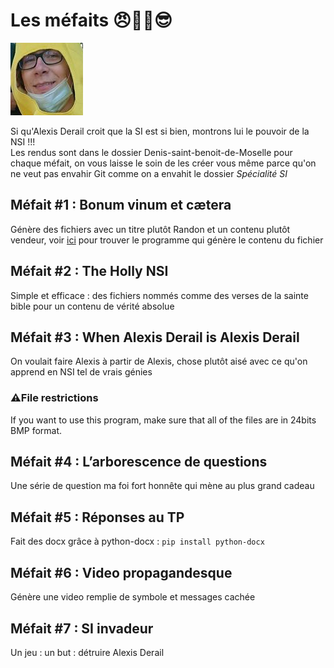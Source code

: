 # Les méfaits :angry::blossom::clinking_glasses:😎

![alexis](https://raw.githubusercontent.com/Mdrs-Corp/les-mefaits/main/mefait%20%235/alexis.bmp)

Si qu'Alexis Derail croit que la SI est si bien, montrons lui le pouvoir de la NSI !!!  
Les rendus sont dans le dossier Denis-saint-benoit-de-Moselle pour chaque méfait, on vous laisse le soin de les créer vous même parce qu'on ne veut pas envahir Git comme on a envahit le dossier *Spécialité SI*

## Méfait #1 : Bonum vinum et cætera
 Génère des fichiers avec un titre plutôt Randon et un contenu plutôt vendeur, voir [ici](https://github.com/momoladebrouill/word-generator) pour trouver le programme qui génère
 le contenu du fichier

## Méfait #2 : The Holly NSI
 Simple et efficace : des fichiers nommés comme des verses de la sainte bible pour un contenu de vérité absolue

## Méfait #3 : When Alexis Derail is Alexis Derail
On voulait faire Alexis à partir de Alexis, chose plutôt aisé avec ce qu'on apprend en NSI tel de vrais génies

### :warning:File restrictions
If you want to use this program, make sure that all of the files are in 24bits BMP format.  

## Méfait #4 : L’arborescence de questions
Une série de question ma foi fort honnête qui mène au plus grand cadeau

## Méfait #5 : Réponses au TP
Fait des docx grâce à python-docx :
`pip install python-docx`

## Méfait #6 : Video propagandesque
Génère une video remplie de symbole et messages cachée

## Méfait #7 : SI invadeur
Un jeu : un but : détruire Alexis Derail
